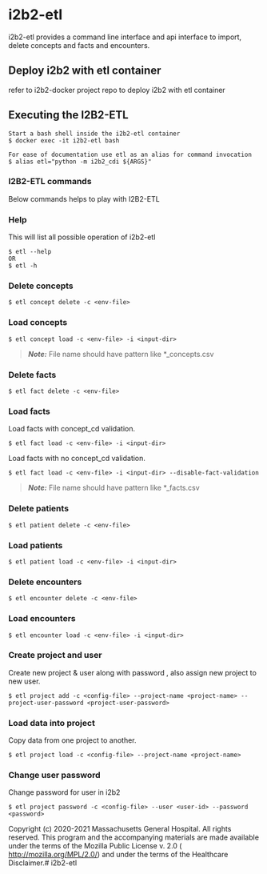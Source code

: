 <!--
Copyright (c) 2020-2021 Massachusetts General Hospital. All rights reserved. 
This program and the accompanying materials  are made available under the terms 
of the Mozilla Public License v. 2.0 ( http://mozilla.org/MPL/2.0/) and under 
the terms of the Healthcare Disclaimer.
-->
# i2b2-etl
i2b2-etl provides a command line interface and api interface to import, delete concepts and facts and encounters.

## Deploy i2b2 with etl container
refer to i2b2-docker project repo to deploy i2b2 with etl container

## Executing the I2B2-ETL 

```shell
Start a bash shell inside the i2b2-etl container
$ docker exec -it i2b2-etl bash

For ease of documentation use etl as an alias for command invocation
$ alias etl="python -m i2b2_cdi ${ARGS}"
```
### I2B2-ETL commands
Below commands helps to play with I2B2-ETL

### Help
This will list all possible operation of i2b2-etl
```shell
$ etl --help
OR
$ etl -h
```

### Delete concepts
```shell
$ etl concept delete -c <env-file>
```

### Load concepts
```shell
$ etl concept load -c <env-file> -i <input-dir>
```

> **_Note:_** File name should have pattern like *_concepts.csv

### Delete facts
```shell
$ etl fact delete -c <env-file>
```

### Load facts
Load facts with concept_cd validation.
```shell
$ etl fact load -c <env-file> -i <input-dir>
```
Load facts with no concept_cd validation.
```shell
$ etl fact load -c <env-file> -i <input-dir> --disable-fact-validation
```
> **_Note:_** File name should have pattern like *_facts.csv



### Delete patients
```shell
$ etl patient delete -c <env-file>
```

### Load patients
```shell
$ etl patient load -c <env-file> -i <input-dir>
```

### Delete encounters
```shell
$ etl encounter delete -c <env-file>
```

### Load encounters
```shell
$ etl encounter load -c <env-file> -i <input-dir>
```

### Create project and user
Create new project & user along with password , also assign new project to new user.
```shell
$ etl project add -c <config-file> --project-name <project-name> --project-user-password <project-user-password>
```

### Load data into project
Copy data from one project to another.
```shell
$ etl project load -c <config-file> --project-name <project-name> 
```
### Change user password
Change password for user in i2b2
```shell
$ etl project password -c <config-file> --user <user-id> --password <password>
```

Copyright (c) 2020-2021 Massachusetts General Hospital. All rights reserved. 
This program and the accompanying materials  are made available under the terms 
of the Mozilla Public License v. 2.0 ( http://mozilla.org/MPL/2.0/) and under 
the terms of the Healthcare Disclaimer.# i2b2-etl
